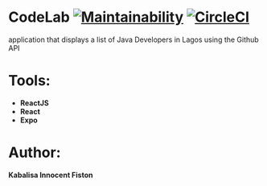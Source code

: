 # CodeLab  [![Maintainability](https://api.codeclimate.com/v1/badges/c47a5a53927ffed68e2a/maintainability)](https://codeclimate.com/github/Kabalisa/CodeLab/maintainability)  [![CircleCI](https://circleci.com/gh/Kabalisa/CodeLab.svg?style=svg)](https://circleci.com/gh/Kabalisa/CodeLab)
application that displays a list of Java Developers in Lagos using the Github API

 # Tools:
 * **ReactJS**
 * **React**
 * **Expo**
 
 # Author:

**Kabalisa Innocent Fiston**
